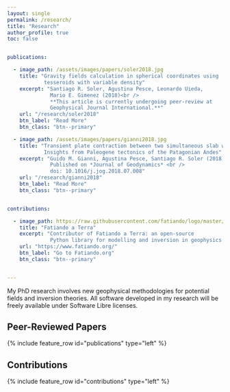 ```yaml
---
layout: single
permalink: /research/
title: "Research"
author_profile: true
toc: false


publications:

  - image_path: /assets/images/papers/soler2018.jpg
    title: "Gravity fields calculation in spherical coordinates using
            tesseroids with variable density"
    excerpt: "Santiago R. Soler, Agustina Pesce, Leonardo Uieda,
              Mario E. Gimenez (2018)<br />
              **This article is currently undergoing peer-review at
              Geophysical Journal International.**"
    url: "/research/soler2018"
    btn_label: "Read More"
    btn_class: "btn--primary"

  - image_path: /assets/images/papers/gianni2018.jpg
    title: "Transient plate contraction between two simultaneous slab windows:
            Insights from Paleogene tectonics of the Patagonian Andes"
    excerpt: "Guido M. Gianni, Agustina Pesce, Santiago R. Soler (2018)<br />
              Published on *Journal of Geodynamics* <br />
              doi: 10.1016/j.jog.2018.07.008"
    url: "/research/gianni2018"
    btn_label: "Read More"
    btn_class: "btn--primary"


contributions:

  - image_path: https://raw.githubusercontent.com/fatiando/logo/master/fatiando-logo.png
    title: "Fatiando a Terra"
    excerpt: "Contributor of Fatiando a Terra: an open-source
              Python library for modelling and inversion in geophysics."
    url: "https://www.fatiando.org/"
    btn_label: "Go to Fatiando.org"
    btn_class: "btn--primary"


---
```


My PhD research involves new geophysical methodologies for potential fields
and inversion theories. All software developed in my research will be freely
available under Software Libre licenses.

## Peer-Reviewed Papers

{% include feature_row id="publications" type="left" %}

## Contributions

{% include feature_row id="contributions" type="left" %}
